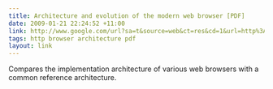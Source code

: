 ```yaml
---
title: Architecture and evolution of the modern web browser [PDF]
date: 2009-01-21 22:24:52 +11:00
link: http://www.google.com/url?sa=t&source=web&ct=res&cd=1&url=http%3A%2F%2Fgrosskurth.ca%2Fpapers%2Fbrowser-archevol-20060619.pdf&ei=0QF3SZDoG5K-kAW8zMCJCA&usg=AFQjCNFA3Nur60lDmdovrJdPvFrRPsC6mg&sig2=YyDZZrtvEODIRicMEw-NUg
tags: http browser architecture pdf
layout: link
---
```

Compares the implementation architecture of various web browsers with a common reference architecture.
